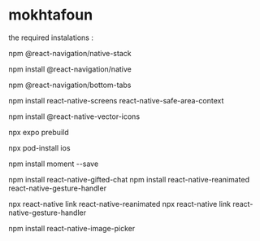 # mokhtafoun

the required instalations : 

npm @react-navigation/native-stack 

<!-- for the navigation  -->
npm install @react-navigation/native 

<!-- for the bottom navigation bar -->
npm @react-navigation/bottom-tabs
<!-- Installing dependencies into a bare React Native project​ -->
npm install react-native-screens react-native-safe-area-context

<!-- for vectors icons  -->
npm install @react-native-vector-icons

<!-- for ios and andriod directories -->
npx expo prebuild 
<!-- for  installing CocoaPods depencies of ios  -->
npx pod-install ios

<!--  instal moment.js for time -->
npm install moment --save

<!-- instaal giftedChat for chat UI and additional dependencies -->
npm install react-native-gifted-chat
npm install react-native-reanimated react-native-gesture-handler

<!-- install this if you have a react native version older than 0.60 to link the libraries manually. -->
npx react-native link react-native-reanimated
npx react-native link react-native-gesture-handler

<!-- for opening the iphone image library  -->
npm install react-native-image-picker

